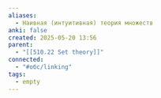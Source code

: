 ```yaml
---
aliases:
  - Наивная (интуитивная) теория множеств
anki: false
created: 2025-05-20 13:56
parent:
  - "[[510.22 Set theory]]"
connected:
  - "#обс/linking"
tags:
  - empty
---
```

